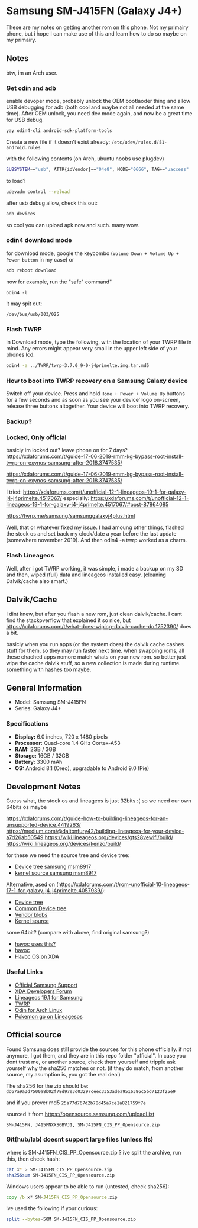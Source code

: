 # Samsung SM-J415FN (Galaxy J4+)

These are my notes on getting another rom on this phone. Not my primairy phone, but i hope I can make use of this and learn how to do so maybe on my primairy.

## Notes
btw, im an Arch user.

### Get odin and adb

enable devoper mode, probably unlock the OEM bootlaoder thing and allow USB debugging for adb (both cool and maybe not all needed at the same time). After OEM unlock, you need dev mode again, and now be a great time for USB debug.

```sh
yay odin4-cli android-sdk-platform-tools
```

Create a new file if it doesn't exist already: `/etc/udev/rules.d/51-android.rules`

with the following contents (on Arch, ubuntu noobs use plugdev)
```sh
SUBSYSTEM=="usb", ATTR{idVendor}=="04e8", MODE="0666", TAG+="uaccess"
```
to load?
```sh
udevadm control --reload
```

after usb debug allow, check this out:
```sh
adb devices
```
so cool
 you can upload apk now and such. many wow.

### odin4 download mode
for download mode, google the keycombo (``Volume Down + Volume Up + Power button`` in my case) or

```adb
adb reboot download
```
now for example, run the "safe" command"
```odin
odin4 -l
```
it may spit out:
```code
/dev/bus/usb/003/025
```

### Flash TWRP

in Download mode, type the following, with the location of your TWRP file in mind. Any errors might appear very small in the upper left side of your phones lcd.

```sh
odin4 -a ../TWRP/twrp-3.7.0_9-0-j4primelte.img.tar.md5
```


### How to boot into TWRP recovery on a Samsung Galaxy device

Switch off your device.
Press and hold ``Home + Power + Volume Up`` buttons for a few seconds and as soon as you see your device’ logo on-screen, release three buttons altogether. Your device will boot into TWRP recovery.

### Backup?

### Locked, Only official 

basicly im locked out? leave phone on for 7 days?
https://xdaforums.com/t/guide-17-06-2019-rmm-kg-bypass-root-install-twrp-on-exynos-samsung-after-2018.3747535/

https://xdaforums.com/t/guide-17-06-2019-rmm-kg-bypass-root-install-twrp-on-exynos-samsung-after-2018.3747535/

I tried:
https://xdaforums.com/t/unofficial-12-1-lineageos-19-1-for-galaxy-j4-j4primelte.4517067/
especially:
https://xdaforums.com/t/unofficial-12-1-lineageos-19-1-for-galaxy-j4-j4primelte.4517067/#post-87864085

https://twrp.me/samsung/samsunggalaxyj4plus.html

Well, that or whatever fixed my issue. I had amoung other things, flashed the stock os and set back my clock/date a year before the last update (somewhere november 2019). And then odin4 -a twrp worked as a charm.

### Flash Lineageos

Well, after i got TWRP working, it was simple, i made a backup on my SD and then, wiped (full) data and lineageos installed easy.
(cleaning Dalvik/cache also smart.)

## Dalvik/Cache
I dint knew, but after you flash a new rom, just clean dalvik/cache.
I cant find the stackoverflow that explained it so nice, but https://xdaforums.com/t/what-does-wiping-dalvik-cache-do.1752390/ does a bit.

basicly when you run apps (or the system does) the dalvik cache cashes stuff for them, so they may run faster next time. when swapping roms, all these chached apps nomore match whats on your new rom. so better just wipe the cache dalvik stuff, so a new collection is made during runtime. something with hashes too maybe.

## General Information
- Model: Samsung SM-J415FN
- Series: Galaxy J4+

### Specifications
- **Display:** 6.0 inches, 720 x 1480 pixels
- **Processor:** Quad-core 1.4 GHz Cortex-A53
- **RAM:** 2GB / 3GB
- **Storage:** 16GB / 32GB
- **Battery:** 3300 mAh
- **OS:** Android 8.1 (Oreo), upgradable to Android 9.0 (Pie)

## Development Notes

Guess what, the stock os and lineageos is just 32bits :(
so we need our own 64bits os maybe

https://xdaforums.com/t/guide-how-to-building-lineageos-for-an-unsupported-device.4419263/
https://medium.com/@daltonfury42/building-lineageos-for-your-device-a7d26ab50549
https://wiki.lineageos.org/devices/gts28vewifi/build/
https://wiki.lineageos.org/devices/kenzo/build/

for these we need the source tree and device tree:

- [Device tree samsung msm8917](https://github.com/msm8917-dev/android_device_samsung_msm8917-common)
- [kernel source samsung msm8917](https://github.com/msm8917-dev/android_kernel_samsung_msm8917)

Alternative, ased on (https://xdaforums.com/t/rom-unofficial-10-lineageos-17-1-for-galaxy-j4-j4primelte.4057939/):

- [Device tree](https://github.com/MacTavishAO/android_device_samsung_j4primelte)
- [Common Device tree](https://github.com/MacTavishAO/android_device_samsung_msm8917-common)
- [Vendor blobs](https://github.com/MacTavishAO/proprietary_vendor_samsung)
- [Kernel source](https://github.com/MacTavishAO/android_kernel_samsung_msm8917)

some 64bit? (compare with above, find original samsung?)
- [havoc uses this?](https://github.com/geckyn/android_kernel_samsung_msm8917_64)
- [havoc](https://github.com/Havoc-OS)
- [Havoc OS on XDA](https://xdaforums.com/t/rom-arm64-10-0-havoc-os-3-6-for-galaxy-j4-unofficial.4086831/)

### Useful Links
- [Official Samsung Support](https://www.samsung.com/support/)
- [XDA Developers Forum](https://forum.xda-developers.com/)
- [Lineageos 19.1 for Samsung](https://xdaforums.com/t/unofficial-12-1-lineageos-19-1-for-galaxy-j4-j4primelte.4517067)
- [TWRP](https://twrp.me/samsung/samsunggalaxyj4plus.html)
- [Odin for Arch Linux](https://aur.archlinux.org/packages/odin4-cli)
- [Pokemon go on Lineagesos](https://digiex.net/threads/play-pokemon-go-with-a-custom-rom-or-root-lineageos-19-20-android-12-13-how-to.15624/)

## Official source

Found Samsung does still provide the sources for this phone officially. if not anymore, I got them, and they are in this repo folder "official". In case you dont trust me, or another source, check them yourself and tripple ask yourself why the sha256 matches or not. (if they do match, from another source, my asumption is, you got the real deal)

The sha256 for the zip should be:
``dd67a9a3d7500a8b02f78d97e3d03297ceec3353adea9516386c5bd7123f25e9``

and if you prever md5 ``25a77d767d2b78d45a7ce1a821759f7e``

sourced it from https://opensource.samsung.com/uploadList


``SM-J415FN, J415FNXXS6BVJ1, SM-J415FN_CIS_PP_Opensource.zip``

### Git(hub/lab) doesnt support large files (unless lfs)

where is SM-J415FN_CIS_PP_Opensource.zip ? 
ive split the archive, run this, then check hash:
```sh
cat x* > SM-J415FN_CIS_PP_Opensource.zip
sha256sum SM-J415FN_CIS_PP_Opensource.zip
```
Windows users appear to be able to run (untested, check sha256):
```cmd
copy /b x* SM-J415FN_CIS_PP_Opensource.zip
```

ive used the following if your curious:
```sh
split --bytes=50M SM-J415FN_CIS_PP_Opensource.zip
```